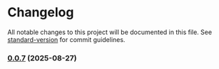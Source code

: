# Changelog

All notable changes to this project will be documented in this file. See [standard-version](https://github.com/conventional-changelog/standard-version) for commit guidelines.

### [0.0.7](https://github.com/unkn0wn-root/cascache/compare/v0.0.6...v0.0.7) (2025-08-27)
